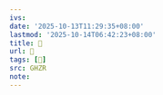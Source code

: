 ```yaml
---
ivs:
date: '2025-10-13T11:29:35+08:00'
lastmod: '2025-10-14T06:42:23+08:00'
title: 󰢐
url: 󰢐
tags: [𢺴]
src: GHZR
note:
---
```

